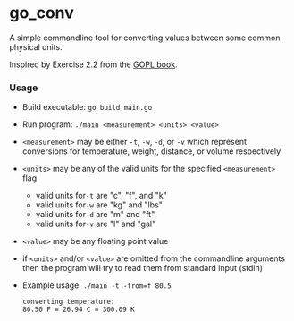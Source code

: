 # go_conv

A simple commandline tool for converting values between some common physical units.

Inspired by Exercise 2.2 from the [GOPL book](https://www.gopl.io/).

### Usage
- Build executable: `go build main.go`
- Run program: `./main <measurement> <units> <value>`
- `<measurement>` may be either `-t`, `-w`, `-d`, or `-v` which represent conversions for temperature, weight, distance, or volume respectively 
- `<units>` may be any of the valid units for the specified `<measurement>` flag
    - valid units for`-t` are "c", "f", and "k"
    - valid units for`-w` are "kg" and "lbs"
    - valid units for`-d` are "m" and "ft"
    - valid units for`-v` are "l" and "gal"
- `<value>` may be any floating point value
- if `<units>` and/or `<value>` are omitted from the commandline arguments then the program will try to read them from standard input (stdin)
- Example usage: `./main -t -from=f 80.5` 

    ```
    converting temperature:
    80.50 F = 26.94 C = 300.09 K 
    ```
